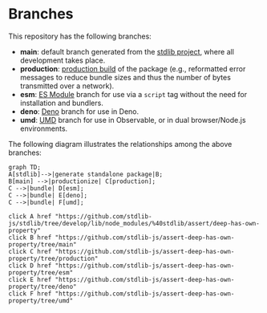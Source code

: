 <!--

@license Apache-2.0

Copyright (c) 2022 The Stdlib Authors.

Licensed under the Apache License, Version 2.0 (the "License");
you may not use this file except in compliance with the License.
You may obtain a copy of the License at

    http://www.apache.org/licenses/LICENSE-2.0

Unless required by applicable law or agreed to in writing, software
distributed under the License is distributed on an "AS IS" BASIS,
WITHOUT WARRANTIES OR CONDITIONS OF ANY KIND, either express or implied.
See the License for the specific language governing permissions and
limitations under the License.

-->

# Branches

This repository has the following branches:

-   **main**: default branch generated from the [stdlib project][stdlib-url], where all development takes place.
-   **production**: [production build][production-url] of the package (e.g., reformatted error messages to reduce bundle sizes and thus the number of bytes transmitted over a network).
-   **esm**: [ES Module][esm-url] branch for use via a `script` tag without the need for installation and bundlers.
-   **deno**: [Deno][deno-url] branch for use in Deno.
-   **umd**: [UMD][umd-url] branch for use in Observable, or in dual browser/Node.js environments.

The following diagram illustrates the relationships among the above branches:

```mermaid
graph TD;
A[stdlib]-->|generate standalone package|B;
B[main] -->|productionize| C[production];
C -->|bundle| D[esm];
C -->|bundle| E[deno];
C -->|bundle| F[umd];

click A href "https://github.com/stdlib-js/stdlib/tree/develop/lib/node_modules/%40stdlib/assert/deep-has-own-property"
click B href "https://github.com/stdlib-js/assert-deep-has-own-property/tree/main"
click C href "https://github.com/stdlib-js/assert-deep-has-own-property/tree/production"
click D href "https://github.com/stdlib-js/assert-deep-has-own-property/tree/esm"
click E href "https://github.com/stdlib-js/assert-deep-has-own-property/tree/deno"
click F href "https://github.com/stdlib-js/assert-deep-has-own-property/tree/umd"
```

[stdlib-url]: https://github.com/stdlib-js/stdlib/tree/develop/lib/node_modules/%40stdlib/assert/deep-has-own-property
[production-url]: https://github.com/stdlib-js/assert-deep-has-own-property/tree/production
[deno-url]: https://github.com/stdlib-js/assert-deep-has-own-property/tree/deno
[umd-url]: https://github.com/stdlib-js/assert-deep-has-own-property/tree/umd
[esm-url]: https://github.com/stdlib-js/assert-deep-has-own-property/tree/esm
